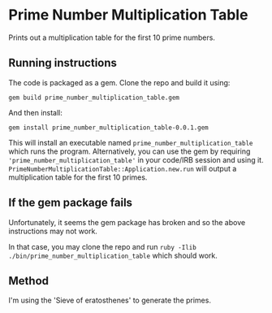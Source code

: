 # Prime Number Multiplication Table

Prints out a multiplication table for the first 10 prime numbers.

## Running instructions

The code is packaged as a gem. Clone the repo and build it using:

`gem build prime_number_multiplication_table.gem`

And then install:

`gem install prime_number_multiplication_table-0.0.1.gem`

This will install an executable named `prime_number_multiplication_table` which runs the program. Alternatively, you can use the gem by requiring `'prime_number_multiplication_table'` in your code/IRB session and using it. `PrimeNumberMultiplicationTable::Application.new.run` will output a multiplication table for the first 10 primes.

## If the gem package fails

Unfortunately, it seems the gem package has broken and so the above instructions may not work.

In that case, you may clone the repo and run `ruby -Ilib ./bin/prime_number_multiplication_table` which should work.

## Method

I'm using the 'Sieve of eratosthenes' to generate the primes.
